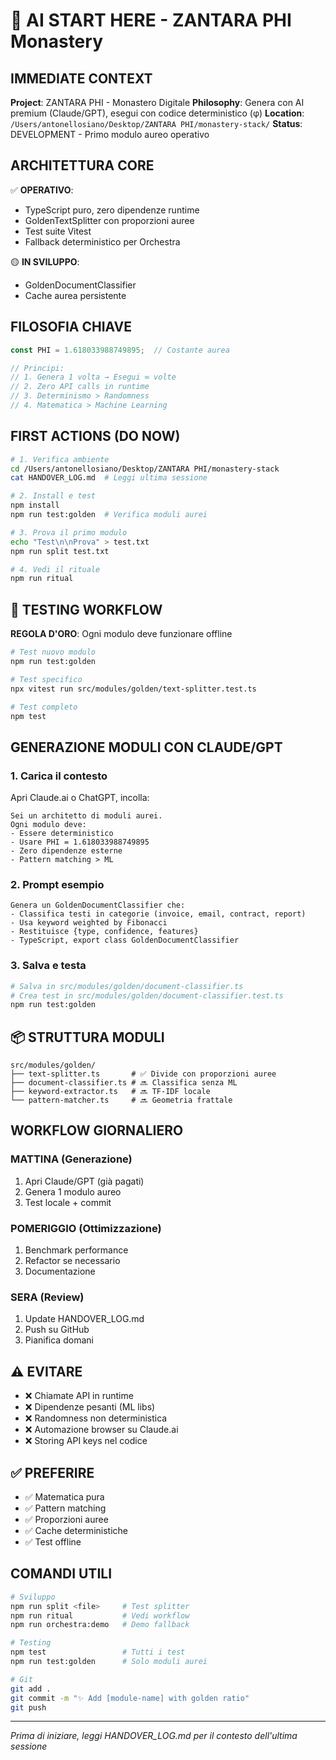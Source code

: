 # 🚀 AI START HERE - ZANTARA PHI Monastery

## IMMEDIATE CONTEXT
**Project**: ZANTARA PHI - Monastero Digitale
**Philosophy**: Genera con AI premium (Claude/GPT), esegui con codice deterministico (φ)
**Location**: `/Users/antonellosiano/Desktop/ZANTARA PHI/monastery-stack/`
**Status**: DEVELOPMENT - Primo modulo aureo operativo

## ARCHITETTURA CORE
✅ **OPERATIVO**:
- TypeScript puro, zero dipendenze runtime
- GoldenTextSplitter con proporzioni auree
- Test suite Vitest
- Fallback deterministico per Orchestra

🟡 **IN SVILUPPO**:
- GoldenDocumentClassifier
- Cache aurea persistente

## FILOSOFIA CHIAVE
```typescript
const PHI = 1.618033988749895;  // Costante aurea

// Principi:
// 1. Genera 1 volta → Esegui ∞ volte
// 2. Zero API calls in runtime
// 3. Determinismo > Randomness
// 4. Matematica > Machine Learning
```

## FIRST ACTIONS (DO NOW)
```bash
# 1. Verifica ambiente
cd /Users/antonellosiano/Desktop/ZANTARA PHI/monastery-stack
cat HANDOVER_LOG.md  # Leggi ultima sessione

# 2. Install e test
npm install
npm run test:golden  # Verifica moduli aurei

# 3. Prova il primo modulo
echo "Test\n\nProva" > test.txt
npm run split test.txt

# 4. Vedi il rituale
npm run ritual
```

## 🧪 TESTING WORKFLOW
**REGOLA D'ORO**: Ogni modulo deve funzionare offline

```bash
# Test nuovo modulo
npm run test:golden

# Test specifico
npx vitest run src/modules/golden/text-splitter.test.ts

# Test completo
npm test
```

## GENERAZIONE MODULI CON CLAUDE/GPT

### 1. Carica il contesto
Apri Claude.ai o ChatGPT, incolla:
```
Sei un architetto di moduli aurei.
Ogni modulo deve:
- Essere deterministico
- Usare PHI = 1.618033988749895
- Zero dipendenze esterne
- Pattern matching > ML
```

### 2. Prompt esempio
```
Genera un GoldenDocumentClassifier che:
- Classifica testi in categorie (invoice, email, contract, report)
- Usa keyword weighted by Fibonacci
- Restituisce {type, confidence, features}
- TypeScript, export class GoldenDocumentClassifier
```

### 3. Salva e testa
```bash
# Salva in src/modules/golden/document-classifier.ts
# Crea test in src/modules/golden/document-classifier.test.ts
npm run test:golden
```

## 📦 STRUTTURA MODULI

```
src/modules/golden/
├── text-splitter.ts       # ✅ Divide con proporzioni auree
├── document-classifier.ts # 🔜 Classifica senza ML
├── keyword-extractor.ts   # 🔜 TF-IDF locale
└── pattern-matcher.ts     # 🔜 Geometria frattale
```

## WORKFLOW GIORNALIERO

### MATTINA (Generazione)
1. Apri Claude/GPT (già pagati)
2. Genera 1 modulo aureo
3. Test locale + commit

### POMERIGGIO (Ottimizzazione)
1. Benchmark performance
2. Refactor se necessario
3. Documentazione

### SERA (Review)
1. Update HANDOVER_LOG.md
2. Push su GitHub
3. Pianifica domani

## ⚠️ EVITARE
- ❌ Chiamate API in runtime
- ❌ Dipendenze pesanti (ML libs)
- ❌ Randomness non deterministica
- ❌ Automazione browser su Claude.ai
- ❌ Storing API keys nel codice

## ✅ PREFERIRE
- ✅ Matematica pura
- ✅ Pattern matching
- ✅ Proporzioni auree
- ✅ Cache deterministiche
- ✅ Test offline

## COMANDI UTILI

```bash
# Sviluppo
npm run split <file>     # Test splitter
npm run ritual           # Vedi workflow
npm run orchestra:demo   # Demo fallback

# Testing
npm test                 # Tutti i test
npm run test:golden      # Solo moduli aurei

# Git
git add .
git commit -m "✨ Add [module-name] with golden ratio"
git push
```

---

*Prima di iniziare, leggi HANDOVER_LOG.md per il contesto dell'ultima sessione*